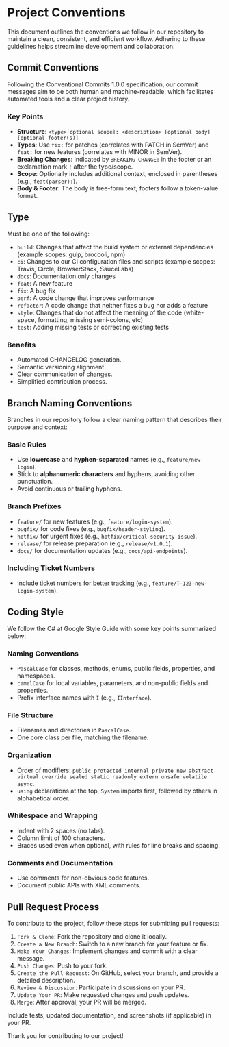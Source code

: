 # Project Conventions

This document outlines the conventions we follow in our repository to maintain a clean, consistent, and efficient workflow. Adhering to these guidelines helps streamline development and collaboration.

## Commit Conventions

Following the Conventional Commits 1.0.0 specification, our commit messages aim to be both human and machine-readable, which facilitates automated tools and a clear project history.

### Key Points
- **Structure**: `<type>[optional scope]: <description> [optional body] [optional footer(s)]`
- **Types**: Use `fix:` for patches (correlates with PATCH in SemVer) and `feat:` for new features (correlates with MINOR in SemVer).
- **Breaking Changes**: Indicated by `BREAKING CHANGE:` in the footer or an exclamation mark `!` after the type/scope.
- **Scope**: Optionally includes additional context, enclosed in parentheses (e.g., `feat(parser):`).
- **Body & Footer**: The body is free-form text; footers follow a token-value format.

## Type
Must be one of the following:

- `build`: Changes that affect the build system or external dependencies (example scopes: gulp, broccoli, npm)
- `ci`: Changes to our CI configuration files and scripts (example scopes: Travis, Circle, BrowserStack, SauceLabs)
- `docs`: Documentation only changes
- `feat`: A new feature
- `fix`: A bug fix
- `perf`: A code change that improves performance
- `refactor`: A code change that neither fixes a bug nor adds a feature
- `style`: Changes that do not affect the meaning of the code (white-space, formatting, missing semi-colons, etc)
- `test`: Adding missing tests or correcting existing tests


### Benefits
- Automated CHANGELOG generation.
- Semantic versioning alignment.
- Clear communication of changes.
- Simplified contribution process.

## Branch Naming Conventions

Branches in our repository follow a clear naming pattern that describes their purpose and context:

### Basic Rules
- Use **lowercase** and **hyphen-separated** names (e.g., `feature/new-login`).
- Stick to **alphanumeric characters** and hyphens, avoiding other punctuation.
- Avoid continuous or trailing hyphens.

### Branch Prefixes
- `feature/` for new features (e.g., `feature/login-system`).
- `bugfix/` for code fixes (e.g., `bugfix/header-styling`).
- `hotfix/` for urgent fixes (e.g., `hotfix/critical-security-issue`).
- `release/` for release preparation (e.g., `release/v1.0.1`).
- `docs/` for documentation updates (e.g., `docs/api-endpoints`).

### Including Ticket Numbers
- Include ticket numbers for better tracking (e.g., `feature/T-123-new-login-system`).

## Coding Style

We follow the C# at Google Style Guide with some key points summarized below:

### Naming Conventions
- `PascalCase` for classes, methods, enums, public fields, properties, and namespaces.
- `camelCase` for local variables, parameters, and non-public fields and properties.
- Prefix interface names with `I` (e.g., `IInterface`).

### File Structure
- Filenames and directories in `PascalCase`.
- One core class per file, matching the filename.

### Organization
- Order of modifiers: `public protected internal private new abstract virtual override sealed static readonly extern unsafe volatile async`.
- `using` declarations at the top, `System` imports first, followed by others in alphabetical order.

### Whitespace and Wrapping
- Indent with 2 spaces (no tabs).
- Column limit of 100 characters.
- Braces used even when optional, with rules for line breaks and spacing.

### Comments and Documentation
- Use comments for non-obvious code features.
- Document public APIs with XML comments.

## Pull Request Process

To contribute to the project, follow these steps for submitting pull requests:

1. `Fork & Clone`: Fork the repository and clone it locally.
2. `Create a New Branch`: Switch to a new branch for your feature or fix.
3. `Make Your Changes`: Implement changes and commit with a clear message.
4. `Push Changes`: Push to your fork.
5. `Create the Pull Request`: On GitHub, select your branch, and provide a detailed description.
6. `Review & Discussion`: Participate in discussions on your PR.
7. `Update Your PR`: Make requested changes and push updates.
8. `Merge`: After approval, your PR will be merged.

Include tests, updated documentation, and screenshots (if applicable) in your PR.

Thank you for contributing to our project!
